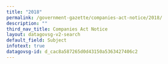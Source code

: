 ```yaml
---
title: "2018"
permalink: /government-gazette/companies-act-notice/2018/
description: ""
third_nav_title: Companies Act Notice
layout: datagovsg-v2-search
default_field: Subject
infotext: true
datagovsg-id: d_cac8a587265d0d43150a5363427406c2
---
```

